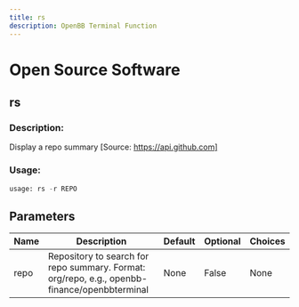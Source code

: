 ```yaml
---
title: rs
description: OpenBB Terminal Function
---
```


# Open Source Software

## rs

### Description: 

Display a repo summary [Source: https://api.github.com]

### Usage: 
```python
usage: rs -r REPO
```

## Parameters

| Name | Description | Default | Optional | Choices |
| ---- | ----------- | ------- | -------- | ------- |
| repo | Repository to search for repo summary. Format: org/repo, e.g., openbb-finance/openbbterminal | None | False | None |



